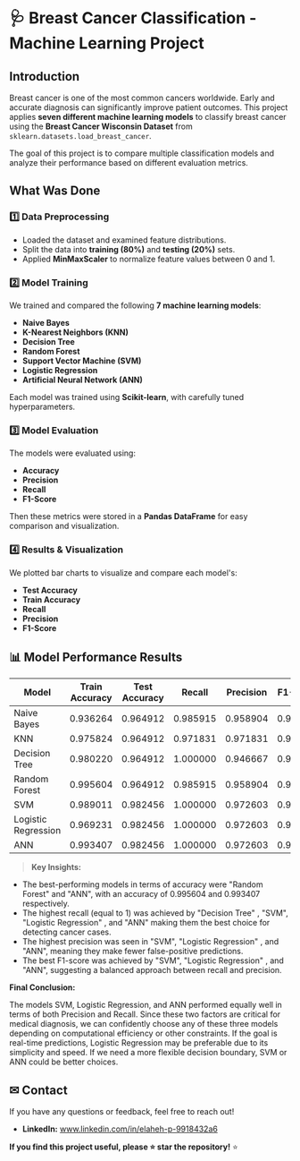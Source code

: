 # 🩺 Breast Cancer Classification - Machine Learning Project

##  Introduction
Breast cancer is one of the most common cancers worldwide. Early and accurate diagnosis can significantly improve patient outcomes. This project applies **seven different machine learning models** to classify breast cancer using the **Breast Cancer Wisconsin Dataset** from `sklearn.datasets.load_breast_cancer`.

The goal of this project is to compare multiple classification models and analyze their performance based on different evaluation metrics.

## What Was Done
### **1️⃣ Data Preprocessing**
- Loaded the dataset and examined feature distributions.
- Split the data into **training (80%)** and **testing (20%)** sets.
- Applied **MinMaxScaler** to normalize feature values between 0 and 1.

### **2️⃣ Model Training**
We trained and compared the following **7 machine learning models**:
- **Naive Bayes**
- **K-Nearest Neighbors (KNN)**
- **Decision Tree**
- **Random Forest**
- **Support Vector Machine (SVM)**
- **Logistic Regression**
- **Artificial Neural Network (ANN)**

Each model was trained using **Scikit-learn**, with carefully tuned hyperparameters.

### **3️⃣ Model Evaluation**
The models were evaluated using:
- **Accuracy**
- **Precision**
- **Recall**
- **F1-Score**

Then these metrics were stored in a **Pandas DataFrame** for easy comparison and visualization.

### **4️⃣ Results & Visualization**
We plotted bar charts to visualize and compare each model's:
- **Test Accuracy**
- **Train Accuracy**
- **Recall**
- **Precision**
- **F1-Score**

## 📊 Model Performance Results

| Model               | Train Accuracy | Test Accuracy | Recall  | Precision | F1-Score |
|---------------------|---------------|--------------|---------|-----------|----------|
| Naive Bayes        | 0.936264      | 0.964912     | 0.985915 | 0.958904  | 0.972222 |
| KNN                | 0.975824      | 0.964912     | 0.971831 | 0.971831  | 0.971831 |
| Decision Tree      | 0.980220      | 0.964912     | 1.000000 | 0.946667  | 0.972603 |
| Random Forest      | 0.995604      | 0.964912     | 0.985915 | 0.958904  | 0.972222 |
| SVM                | 0.989011      | 0.982456     | 1.000000 | 0.972603  | 0.986111 |
| Logistic Regression| 0.969231      | 0.982456     | 1.000000 | 0.972603  | 0.986111 |
| ANN                | 0.993407      | 0.982456     | 1.000000 | 0.972603  | 0.986111 |



>  **Key Insights:**
- The best-performing models in terms of accuracy were "Random Forest" and "ANN", with an accuracy of  0.995604  and  0.993407 respectively.
- The highest recall (equal to 1) was achieved by "Decision Tree" , "SVM", "Logistic Regression" , and "ANN" making them the best choice for detecting cancer cases.
- The highest precision was seen in "SVM", "Logistic Regression" , and "ANN", meaning they make fewer false-positive predictions.
- The best F1-score was achieved by "SVM", "Logistic Regression" , and "ANN", suggesting a balanced approach between recall and precision.

**Final Conclusion:**

The models SVM, Logistic Regression, and ANN performed equally well in terms of both Precision and Recall.
Since these two factors are critical for medical diagnosis, we can confidently choose any of these three models depending on computational efficiency or other constraints.
If the goal is real-time predictions, Logistic Regression may be preferable due to its simplicity and speed.
If we need a more flexible decision boundary, SVM or ANN could be better choices.

## ✉ Contact
If you have any questions or feedback, feel free to reach out!
- **LinkedIn:** www.linkedin.com/in/elaheh-p-9918432a6

 **If you find this project useful, please ⭐ star the repository!** ⭐

